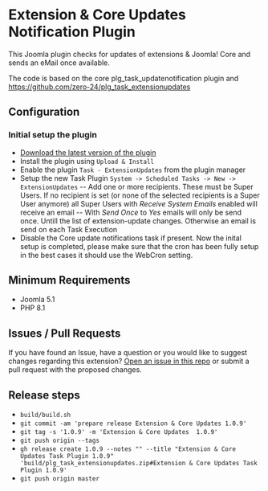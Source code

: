 # Extension & Core Updates Notification Plugin

This Joomla plugin checks for updates of extensions & Joomla! Core and sends an eMail once available.

The code is based on the core plg_task_updatenotification plugin and https://github.com/zero-24/plg_task_extensionupdates

## Configuration

### Initial setup the plugin

- [Download the latest version of the plugin](https://github.com/brbrbr/plg_task_extensionupdates/releases/latest)
- Install the plugin using `Upload & Install`
- Enable the plugin `Task - ExtensionUpdates` from the plugin manager
- Setup the new Task Plugin `System -> Scheduled Tasks -> New -> ExtensionUpdates`
-- Add one or more recipients. These must be Super Users. If no recipient is set (or none of the selected recipients is a Super User anymore) all Super Users with *Receive System Emails* enabled will receive an email
-- With *Send Once* to *Yes* emails will only be send once. Untill the list of extension-update changes. Otherwise an email is send on each Task Execution
- Disable the Core update notifications task if present.
Now the inital setup is completed, please make sure that the cron has been fully setup in the best cases it should use the WebCron setting.

## Minimum Requirements
- Joomla 5.1
- PHP 8.1


## Issues / Pull Requests

If you have found an Issue, have a question or you would like to suggest changes regarding this extension?
[Open an issue in this repo](https://github.com/brbrbr/plg_task_extensionupdates/issues/new) or submit a pull request with the proposed changes.

## Release steps

- `build/build.sh`
- `git commit -am 'prepare release Extension & Core Updates 1.0.9'`
- `git tag -s '1.0.9' -m 'Extension & Core Updates  1.0.9'`
- `git push origin --tags`
- `gh release create 1.0.9 --notes "" --title "Extension & Core Updates Task Plugin 1.0.9" 'build/plg_task_extensionupdates.zip#Extension & Core Updates Task Plugin 1.0.9'` 
- `git push origin master`


